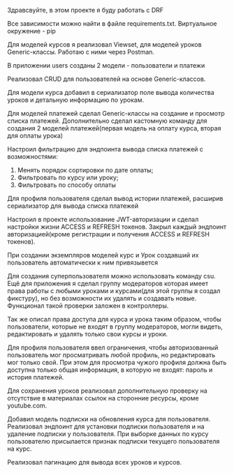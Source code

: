 Здравсвуйте, в этом проекте я буду работать с DRF

Все зависимости можно найти в файле requirements.txt. Виртуальное окружение - pip

Для моделей курсов я реализовал Viewset, для моделей уроков Generic-классы. Работаю с ними через Postman.

В приложении users созданы 2 модели - пользователи и платежи

Реализовал CRUD для пользователей на основе Generic-классов.

Для модели курса добавил в сериализатор поле вывода количества уроков и детальную информацию по урокам.

Для моделей платежей сделал Generic-классы на создание и просмотр списка платежей. Дополнительно сделал кастомную команду для создания 2 моделей платежей(первая модель на оплату курса, вторая для оплаты урока)

Настроил фильтрацию для эндпоинта вывода списка платежей с возможностями:
  1. Менять порядок сортировки по дате оплаты;
  2. Фильтровать по курсу или уроку;
  3. Фильтровать по способу оплаты

Для профиля пользователя сделал вывод истории платежей, расширив сериализатор для вывода списка платежей

Настроил в проекте использование JWT-авторизации и сделал настройки жизни ACCESS и REFRESH токенов. Закрыл каждый эндпоинт авторизацией(кроме регистрации и получения ACCESS и REFRESH токенов).

При создании экземпляров моделей курс и Урок создавший их пользователь автоматически к ним привязывется

Для создания суперпользователя можно использовать команду csu. Ещё для приложения я сделал группу модераторов которая имеет права работы с любыми уроками и курсами(для этой группы я создал фикстуру), но без возможности их удалять и создавать новые. Функционал такой проверки заложен в контроллеры.

Так же описал права доступа для курса и урока таким образом, чтобы пользователи, которые не входят в группу модераторов, могли видеть, редактировать и удалять только свои курсы и уроки.

Для профиля пользователя ввел ограничения, чтобы авторизованный пользователь мог просматривать любой профиль, но редактировать мог только свой. При этом для просмотра чужого профиля должна быть доступна только общая информация, в которую не входят: пароль и история платежей.

Для сохранения уроков реализовал дополнительную проверку на отсутствие в материалах ссылок на сторонние ресурсы, кроме youtube.com.

Добавил модель подписки на обновления курса для пользователя. Реализовал эндпоинт для установки подписки пользователя и на удаление подписки у пользователя. При выборке данных по курсу пользователю присылается признак подписки текущего пользователя на курс.

Реализовал пагинацию для вывода всех уроков и курсов.
